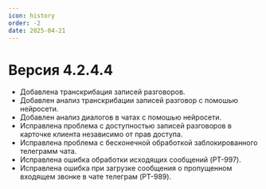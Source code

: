 ```yaml
---
icon: history
order: -2
date: 2025-04-21
---
```

# Версия 4.2.4.4

- Добавлена транскрибация записей разговоров.
- Добавлен анализ транскрибации записей разговор с помошью нейросети.
- Добавлен анализ диалогов в чатах с помошью нейросети.
- Исправлена проблема с доступностью записей разговоров в карточке клиента независимо от прав доступа.
- Исправлена проблема с бесконечной обработкой заблокированного телеграмм чата.
- Исправлена ошибка обработки исходящих сообщений (PT-997).
- Исправлена ошибка при загрузке сообщения о пропущенном входящем звонке в чате телеграм (PT-989).
